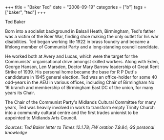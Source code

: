 +++
title = "Baker Ted"
date = "2008-09-19"
categories = ["b"]
tags = ["baker", "ted"]
+++

Ted Baker

Born into a socialist background in Balsall Heath, Birmingham, Ted's father was a victim of the Boer War, finding shoe making the only outlet for his war disabilities. Ted began working life 1922 in brass foundry and became a lifelong member of Communist Party and a long-standing council candidate.

He worked both at Avery and Lucas, which were the target for the Communists' organisational drive amongst skilled workers. Along with Eden, George Hanson, Len Marsden, Doctor Mary Barrow leadership of Great Rent Strike of 1939. His personal home became the base for R P Dutt's candidature in 1945 general election. Ted was an office-holder for some 40 odd-years in the AEU in various offices, including Chair of Birmingham No 16 branch and membership of Birmingham East DC of the union, for many years its Chair.

The Chair of the Communist Party's Midlands Cultural Committee for many years, Ted was heavily involved in work to transform empty Trinity Church into a community cultural centre and the first trades unionist to be appointed to Midlands Arts Council.

_Sources: Ted Baker letter to Times 12.1.78; FW oration 7.9.84; GS personal knowledge_
